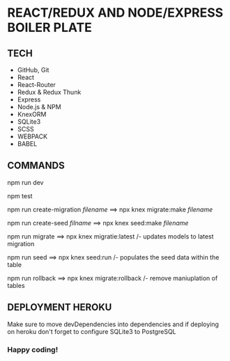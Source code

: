 # REACT/REDUX AND NODE/EXPRESS BOILER PLATE

## TECH

- GitHub, Git
- React
- React-Router
- Redux & Redux Thunk
- Express
- Node.js & NPM
- KnexORM
- SQLite3
- SCSS
- WEBPACK
- BABEL

## COMMANDS

npm run dev

npm test

npm run create-migration _filename_ ==> npx knex migrate:make _filename_

npm run create-seed _filname_ ==> npx knex seed:make _filename_

npm run migrate ==> npx knex migratie:latest /- updates models to latest migration

npm run seed ==> npx knex seed:run /- populates the seed data within the table

npm run rollback ==> npx knex migrate:rollback /- remove maniuplation of tables

## DEPLOYMENT HEROKU

<p>
  Make sure to move devDependencies into dependencies and if deploying on heroku 
  don't forget to configure SQLite3 to PostgreSQL
</p>

### Happy coding!
